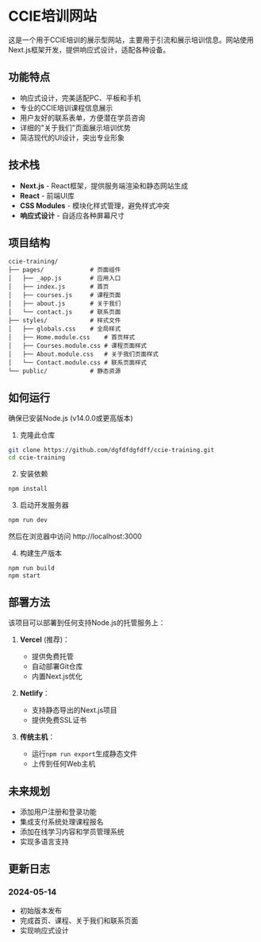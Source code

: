 # CCIE培训网站

这是一个用于CCIE培训的展示型网站，主要用于引流和展示培训信息。网站使用Next.js框架开发，提供响应式设计，适配各种设备。

## 功能特点

- 响应式设计，完美适配PC、平板和手机
- 专业的CCIE培训课程信息展示
- 用户友好的联系表单，方便潜在学员咨询
- 详细的"关于我们"页面展示培训优势
- 简洁现代的UI设计，突出专业形象

## 技术栈

- **Next.js** - React框架，提供服务端渲染和静态网站生成
- **React** - 前端UI库
- **CSS Modules** - 模块化样式管理，避免样式冲突
- **响应式设计** - 自适应各种屏幕尺寸

## 项目结构

```
ccie-training/
├── pages/             # 页面组件
│   ├── _app.js        # 应用入口
│   ├── index.js       # 首页
│   ├── courses.js     # 课程页面  
│   ├── about.js       # 关于我们
│   └── contact.js     # 联系页面
├── styles/            # 样式文件
│   ├── globals.css    # 全局样式
│   ├── Home.module.css    # 首页样式
│   ├── Courses.module.css # 课程页面样式
│   ├── About.module.css   # 关于我们页面样式
│   └── Contact.module.css # 联系页面样式
└── public/            # 静态资源
```

## 如何运行

确保已安装Node.js (v14.0.0或更高版本)

1. 克隆此仓库
```bash
git clone https://github.com/dgfdfdgfdff/ccie-training.git
cd ccie-training
```

2. 安装依赖
```bash
npm install
```

3. 启动开发服务器
```bash
npm run dev
```
然后在浏览器中访问 http://localhost:3000

4. 构建生产版本
```bash
npm run build
npm start
```

## 部署方法

该项目可以部署到任何支持Node.js的托管服务上：

1. **Vercel** (推荐)：
   - 提供免费托管
   - 自动部署Git仓库
   - 内置Next.js优化

2. **Netlify**：
   - 支持静态导出的Next.js项目
   - 提供免费SSL证书

3. **传统主机**：
   - 运行`npm run export`生成静态文件
   - 上传到任何Web主机

## 未来规划

- 添加用户注册和登录功能
- 集成支付系统处理课程报名
- 添加在线学习内容和学员管理系统
- 实现多语言支持

## 更新日志

### 2024-05-14
- 初始版本发布
- 完成首页、课程、关于我们和联系页面
- 实现响应式设计 